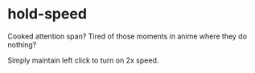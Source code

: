 # hold-speed
Cooked attention span? Tired of those moments in anime where they do nothing?

Simply maintain left click to turn on 2x speed.
